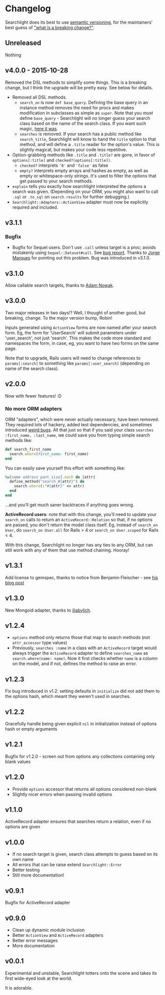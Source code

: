 # Changelog

Searchlight does its best to use [semantic versioning](http://semver.org), for the maintainers' best guess of ["what is a breaking change?"](https://xkcd.com/1172/).

## Unreleased

Nothing

## v4.0.0 - 2015-10-28

Removed the DSL methods to simplify some things. This is a breaking change, but I think the upgrade will be pretty easy. See below for details.

- Removed all DSL methods.
  - `search_on` is now `def base_query`. Defining the base query in an instance method removes the need for procs and makes modification in subclasses as simple as `super`. Note that you *must* define `base_query` - Searchlight will no longer guess your search class based on the name of the search class. If you want such magic, [here it was](https://github.com/nathanl/searchlight/blob/v3.1.1/lib/searchlight/search.rb#L50).
  - `searches` is removed. If your search has a public method like `search_title`, Searchlight will know to hand the `title` option to that method, and will define a `.title` reader for the option's value. This is slightly magical, but makes your code less repetitive.
- Option-grabbing methods like `.title` and `.title?` are gone, in favor of `options[:title]` and `checked?(options[:title])`.
  - `checked?` interprets `'0'` and `'false'` as false
  - `empty?` interprets empty arrays and hashes as empty, as well as empty or whitespace-only strings. It's used to filter the options that get passed to your search methods.
- `explain` tells you exactly how searchlight interpreted the options a search was given. (Depending on your ORM, you might also want to call `.sql` or `.to_sql` on `search.results` for further debugging.)
- `Searchlight::Adapters::ActionView` adapter must now be explicitly required and included.

## v3.1.1

### Bugfix

- Bugfix for Sequel users. Don't use `.call` unless target is a proc; avoids mistakenly using `Sequel::Dataset#call`. See [bug report](https://github.com/nathanl/searchlight/issues/25). Thanks to [Jorge Marques](https://github.com/jorge-marques) for pointing out this problem. Bug was introduced in v3.1.0.

## v3.1.0

Allow callable search targets, thanks to [Adam Nowak](https://github.com/lubieniebieski).

## v3.0.0

Two major releases in two days!? Well, I thought of another good, but breaking, change. To the major version bump, Robin!

Inputs generated using `ActionView` forms are now named after your search form. Eg, the form for 'UserSearch' will submit parameters under 'user_search', not just 'search'. This makes the code more standard and namespaces the form, in case, eg, you want to have two forms on the same page.

Note that to upgrade, Rails users will need to change references to `params[:search]` to something like `params[:user_search]` (depending on name of the search class).

## v2.0.0

Now with fewer features! :D

### No more ORM adapters

ORM "adapters", which were never actually necessary, have been removed. They required lots of hackery, added test dependencies, and sometimes introduced [weird bugs](https://github.com/nathanl/searchlight/pull/15). All that just so that if you said your class `searches :first_name, :last_name`, we could save you from typing simple search methods like:

```ruby
def search_first_name
  search.where(first_name: first_name)
end
```

You can easily save yourself this effort with something like:

```ruby
%w[name address pant_size].each do |attr|
  define_method("search_#{attr}") do
    search.where(:"#{attr}" => attr)
  end
end
```

...and you'll get much saner backtraces if anything goes wrong.

**ActiveRecord users**: note that with this change, you'll need to update your `search_on` calls to return an `ActiveRecord::Relation` so that, if no options are passed, you don't return the model class itself. Eg, instead of `search_on User`, do `search_on User.all` for Rails > 4 or `search_on User.scoped` for Rails < 4.

With this change, Searchlight no longer has any ties to any ORM, but can still work with any of them that use method chaining. Hooray!

## v1.3.1

Add license to gemspec, thanks to notice from Benjamin Fleischer - see [his blog post](http://www.benjaminfleischer.com/2013/07/12/make-the-world-a-better-place-put-a-license-in-your-gemspec/)

## v1.3.0

New Mongoid adapter, thanks to [iliabylich](https://github.com/iliabylich).

## v1.2.4

- `options` method only returns those that map to search methods (not `attr_accessor` type values)
- Previously, `searches :name` in a class with an `ActiveRecord` target would always trigger the `ActiveRecord` adapter to define `searches_name` as `search.where(name: name)`. Now it first checks whether `name` is a column on the model, and if not, defines the method to raise an error.

## v1.2.3

Fix bug introduced in v1.2: setting defaults in `initialize` did not add them to the options hash, which meant they weren't used in searches.

## v1.2.2

Gracefully handle being given explicit `nil` in initialization instead of options hash or empty arguments

## v1.2.1

Bugfix for v1.2.0 - screen out from options any collections containing only blank values

## v1.2.0

- Provide `options` accessor that returns all options considered non-blank
- Slightly nicer errors when passing invalid options

## v1.1.0

ActiveRecord adapter ensures that searches return a relation, even if no options are given

## v1.0.0

- If no search target is given, search class attempts to guess based on its own name
- All errors that can be raise extend `Searchlight::Error`
- Better testing
- Still more documentation!

## v0.9.1

Bugfix for ActiveRecord adapter

## v0.9.0

- Clean up dynamic module inclusion
- Better `ActionView` and `ActiveRecord` adapters
- Better error messages
- More documentation

## v0.0.1

Experimental and unstable, Searchlight totters onto the scene and takes its first wide-eyed look at the world.

It is adorable.
